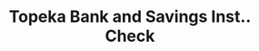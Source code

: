 ---
doi: 10.7916/D8BG416K
date_other: '1870'
date_other_textual: 1870-1879
form: printed ephemera
genre:
- Checks (bank checks)
name:
- Topeka Bank and Savings Inst.
object_in_context_url: https://biggert.cul.columbia.edu/items/view/ave_biggert_01760
subject_hierarchical_geographic:
- Topeka, Kansas, United States
subject_name:
- Topeka Bank and Savings Inst.
title: Topeka Bank and Savings Inst.. Check
sort_title: Topeka Bank and Savings Inst.. Check
call_number: ave_biggert_01760
coordinates:
- 39.05583333333333,-95.68944444444445
pid: ave_biggert_01760
identifiers: ave_biggert_01760
permalink: /biggert/ave_biggert_01760/
layout: iiif-image-page
---